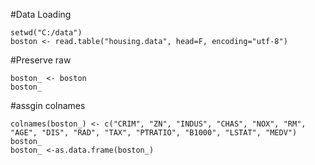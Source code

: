 #Data Loading

    setwd("C:/data")
    boston <- read.table("housing.data", head=F, encoding="utf-8")
    
#Preserve raw
    
    boston_ <- boston
    boston_
    
#assgin colnames
   
    colnames(boston_) <- c("CRIM", "ZN", "INDUS", "CHAS", "NOX", "RM", "AGE", "DIS", "RAD", "TAX", "PTRATIO", "B1000", "LSTAT", "MEDV")
    boston_
    boston_ <-as.data.frame(boston_)
